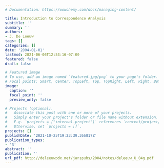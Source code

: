 ```yaml
---
# Documentation: https://wowchemy.com/docs/managing-content/

title: Introduction to Correspondence Analysis
subtitle: ''
summary: ''
authors:
- J. De Leeuw
tags: []
categories: []
date: '2004-01-01'
lastmod: 2021-06-06T12:53:16-07:00
featured: false
draft: false

# Featured image
# To use, add an image named `featured.jpg/png` to your page's folder.
# Focal points: Smart, Center, TopLeft, Top, TopRight, Left, Right, BottomLeft, Bottom, BottomRight.
image:
  caption: ''
  focal_point: ''
  preview_only: false

# Projects (optional).
#   Associate this post with one or more of your projects.
#   Simply enter your project's folder or file name without extension.
#   E.g. `projects = ["internal-project"]` references `content/project/deep-learning/index.md`.
#   Otherwise, set `projects = []`.
projects: []
publishDate: '2021-10-25T19:23:39.366017Z'
publication_types:
- '3'
abstract: ''
publication: ''
url_pdf: http://deleeuwpdx.net/janspubs/2004/notes/deleeuw_U_04g.pdf
---
```

